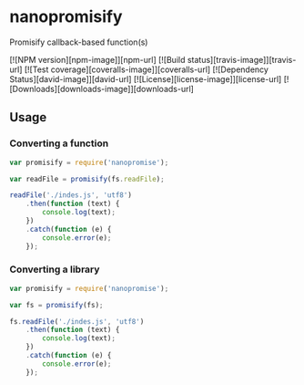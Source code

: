 # nanopromisify

Promisify callback-based function(s)

[![NPM version][npm-image]][npm-url]
[![Build status][travis-image]][travis-url]
[![Test coverage][coveralls-image]][coveralls-url]
[![Dependency Status][david-image]][david-url]
[![License][license-image]][license-url]
[![Downloads][downloads-image]][downloads-url]

## Usage

### Converting a function

```js
var promisify = require('nanopromise');

var readFile = promisify(fs.readFile);

readFile('./indes.js', 'utf8')
	.then(function (text) {
		console.log(text);
	})
	.catch(function (e) {
		console.error(e);
	});
```

### Converting a library

```js
var promisify = require('nanopromise');

var fs = promisify(fs);

fs.readFile('./indes.js', 'utf8')
	.then(function (text) {
		console.log(text);
	})
	.catch(function (e) {
		console.error(e);
	});
```

